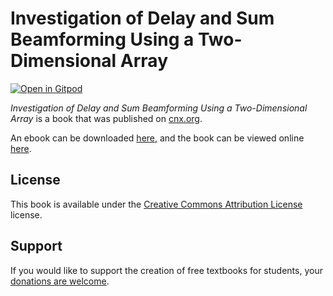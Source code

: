 # Investigation of Delay and Sum Beamforming Using a Two-Dimensional Array

[![Open in Gitpod](https://gitpod.io/button/open-in-gitpod.svg)](https://gitpod.io/from-referrer/)

_Investigation of Delay and Sum Beamforming Using a Two-Dimensional Array_ is a book that was published on [cnx.org](https://cnx.org/).

An ebook can be downloaded [here](https://github.com/cnx-user-books/cnxbook-investigation-of-delay-and-sum-beamforming-using-a-two-dimensional-array/releases/latest), and the book can be viewed online [here](https://github.com/cnx-user-books/cnxbook-investigation-of-delay-and-sum-beamforming-using-a-two-dimensional-array/releases/latest).

## License
This book is available under the [Creative Commons Attribution License](./LICENSE) license.

## Support
If you would like to support the creation of free textbooks for students, your [donations are welcome](https://riceconnect.rice.edu/donation/support-openstax-banner).
